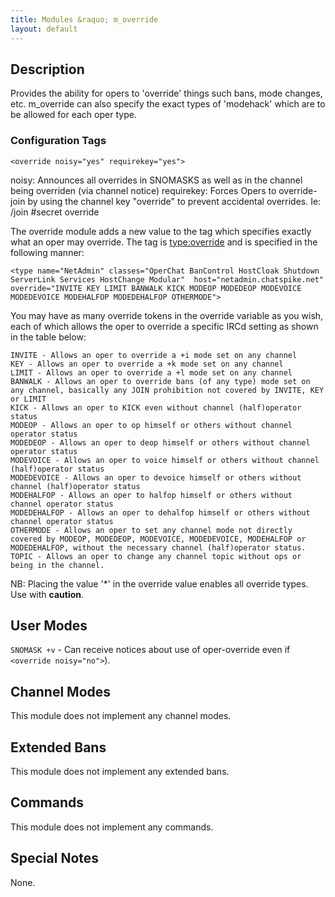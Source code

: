 ```yaml
---
title: Modules &raquo; m_override
layout: default
---
```


## Description

Provides the ability for opers to 'override' things such bans, mode changes, etc. 
m_override can also specify the exact types of 'modehack' which are to be allowed for each oper type. 

### Configuration Tags

`<override noisy="yes" requirekey="yes">`

noisy: Announces all overrides in SNOMASKS as well as in the channel being overriden (via channel notice)
requirekey: Forces Opers to override-join by using the channel key "override" to prevent accidental overrides. Ie: /join #secret override

The override module adds a new value to the <type> tag which specifies exactly what an oper may override. The tag is <type:override> and is specified in the following manner:

`<type name="NetAdmin" classes="OperChat BanControl HostCloak Shutdown ServerLink Services HostChange Modular" 
host="netadmin.chatspike.net"
override="INVITE KEY LIMIT BANWALK KICK MODEOP MODEDEOP MODEVOICE MODEDEVOICE MODEHALFOP MODEDEHALFOP OTHERMODE">`

You may have as many override tokens in the override variable as you wish, each of which allows the oper to override a specific IRCd setting as shown in the table below:

    INVITE - Allows an oper to override a +i mode set on any channel
    KEY - Allows an oper to override a +k mode set on any channel
    LIMIT - Allows an oper to override a +l mode set on any channel
    BANWALK - Allows an oper to override bans (of any type) mode set on any channel, basically any JOIN prohibition not covered by INVITE, KEY or LIMIT
    KICK - Allows an oper to KICK even without channel (half)operator status
    MODEOP - Allows an oper to op himself or others without channel operator status
    MODEDEOP - Allows an oper to deop himself or others without channel operator status
    MODEVOICE - Allows an oper to voice himself or others without channel (half)operator status
    MODEDEVOICE - Allows an oper to devoice himself or others without channel (half)operator status
    MODEHALFOP - Allows an oper to halfop himself or others without channel operator status
    MODEDEHALFOP - Allows an oper to dehalfop himself or others without channel operator status
    OTHERMODE - Allows an oper to set any channel mode not directly covered by MODEOP, MODEDEOP, MODEVOICE, MODEDEVOICE, MODEHALFOP or MODEDEHALFOP, without the necessary channel (half)operator status.
    TOPIC - Allows an oper to change any channel topic without ops or being in the channel. 

NB: Placing the value '*' in the override value enables all override types. Use with **caution**.

## User Modes

`SNOMASK +v` - Can receive notices about use of oper-override even if `<override noisy="no">`). 

## Channel Modes

This module does not implement any channel modes.

## Extended Bans

This module does not implement any extended bans.

## Commands

This module does not implement any commands.

## Special Notes

None.
